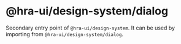 # @hra-ui/design-system/dialog

Secondary entry point of `@hra-ui/design-system`. It can be used by importing from `@hra-ui/design-system/dialog`.
